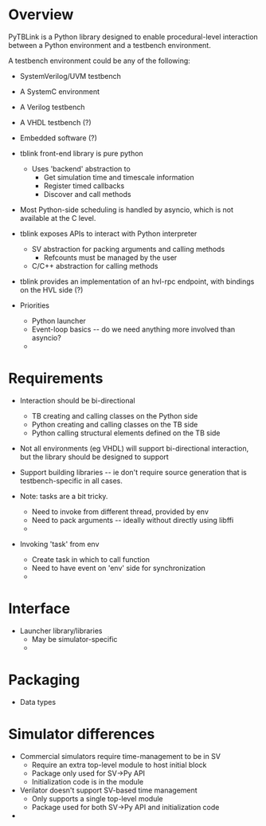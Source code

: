 
# Overview
PyTBLink is a Python library designed to enable procedural-level
interaction between a Python environment and a testbench environment.

A testbench environment could be any of the following:
- SystemVerilog/UVM testbench
- A SystemC environment
- A Verilog testbench
- A VHDL testbench (?)
- Embedded software (?)

- tblink front-end library is pure python
  - Uses 'backend' abstraction to
    - Get simulation time and timescale information
    - Register timed callbacks
    - Discover and call methods
    
- Most Python-side scheduling is handled by asyncio, which 
  is not available at the C level.
- tblink exposes APIs to interact with Python interpreter
  - SV abstraction for packing arguments and calling methods
    - Refcounts must be managed by the user
  - C/C++ abstraction for calling methods
- tblink provides an implementation of an hvl-rpc endpoint,
  with bindings on the HVL side (?)
  
  
- Priorities
  - Python launcher
  - Event-loop basics -- do we need anything more involved than asyncio?
  - 

# Requirements
- Interaction should be bi-directional
  - TB creating and calling classes on the Python side
  - Python creating and calling classes on the TB side
  - Python calling structural elements defined on the TB side

- Not all environments (eg VHDL) will support 
  bi-directional interaction, but the library should be
  designed to support
  
- Support building libraries -- ie don't require
  source generation that is testbench-specific 
  in all cases.
  
- Note: tasks are a bit tricky. 
  - Need to invoke from different thread, provided by env
  - Need to pack arguments -- ideally without directly using libffi
  - 
  
- Invoking 'task' from env
  - Create task in which to call function
  - Need to have event on 'env' side for synchronization
  - 

# Interface
- Launcher library/libraries
  - May be simulator-specific
  - 
# Packaging
- Data types


# Simulator differences
- Commercial simulators require time-management to be in SV
  - Require an extra top-level module to host initial block
  - Package only used for SV->Py API
  - Initialization code is in the module
- Verilator doesn't support SV-based time management
  - Only supports a single top-level module
  - Package used for both SV->Py API and initialization code
- 
